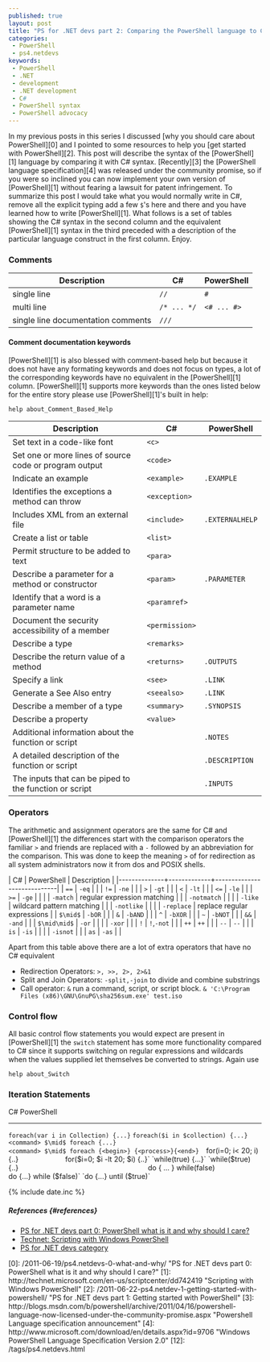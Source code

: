 ```yaml
---
published: true
layout: post
title: "PS for .NET devs part 2: Comparing the PowerShell language to C#"
categories:
 - PowerShell
 - ps4.netdevs
keywords:
 - PowerShell
 - .NET
 - development
 - .NET development
 - C#
 - PowerShell syntax
 - PowerShell advocacy
---
```

In my previous posts in this series I discussed
[why you should care about PowerShell][0] and I pointed to some
resources to help you [get started with PowerShell][2]. This post will
describe the syntax of the [PowerShell][1] language by comparing it
with C# syntax. [Recently][3] the
[PowerShell language specification][4] was released under the
community promise, so if you were so inclined you can now implement
your own version of [PowerShell][1] without fearing a lawsuit for
patent infringement. To summarize this post I would take what you
would normally write in C#, remove all the explicit typing add a few
`$`'s here and there and you have learned how to write
[PowerShell][1]. What follows is a set of tables showing the C# syntax
in the second column and the equivalent [PowerShell][1] syntax in the
third preceded with a description of the particular language construct
in the first column. Enjoy.

### Comments
Description                        | C#          | PowerShell  |
-----------------------------------|-------------|-------------|
single line                        | `//`        | `#`         |
multi line                         | `/* ... */` | `<# ... #>` |
single line documentation comments | `///`       |             |

#### Comment documentation keywords
[PowerShell][1] is also blessed with comment-based help but
because it does not have any formating keywords and does not focus on
types, a lot of the corresponding keywords have no equivalent in the
[PowerShell][1] column. [PowerShell][1] supports more keywords than
the ones listed below for the entire story please use
[PowerShell][1]'s built in help:

    help about_Comment_Based_Help

Description                                            | C#             | PowerShell      |
-------------------------------------------------------|----------------|-----------------|
Set text in a code-like font                           | `<c>`          |                 |
Set one or more lines of source code or program output | `<code>`       |                 |
Indicate an example                                    | `<example>`    | `.EXAMPLE`      |
Identifies the exceptions a method can throw           | `<exception>`  |                 |
Includes XML from an external file                     | `<include>`    | `.EXTERNALHELP` |
Create a list or table                                 | `<list>`       |                 |
Permit structure to be added to text                   | `<para>`       |                 |
Describe a parameter for a method or constructor       | `<param>`      | `.PARAMETER`    |
Identify that a word is a parameter name               | `<paramref>`   |                 |
Document the security accessibility of a member        | `<permission>` |                 |
Describe a type                                        | `<remarks>`    |                 |
Describe the return value of a method                  | `<returns>`    | `.OUTPUTS`      |
Specify a link                                         | `<see>`        | `.LINK`         |
Generate a See Also entry                              | `<seealso>`    | `.LINK`         |
Describe a member of a type                            | `<summary>`    | `.SYNOPSIS`     |
Describe a property                                    | `<value>`      |                 |
Additional information about the function or script    |                | `.NOTES`        |
A detailed description of the function or script       |                | `.DESCRIPTION`  |
The inputs that can be piped to the function or script |                | `.INPUTS`       |

### Operators 
The arithmetic and assignment operators are the same for C# and
[PowerShell][1] the differences start with the comparison operators
the familiar `>` and friends are replaced with a `-` followed by an
abbreviation for the comparison. This was done to keep the meaning `>`
of for redirection as all system administrators now it from dos and
POSIX shells.

| C#           | PowerShell  | Description                 |
|--------------+-------------+-----------------------------|
| `==`         | `-eq`       |                             |
| `!=`         | `-ne`       |                             |
| `>`          | `-gt`       |                             |
| `<`          | `-lt`       |                             |
| `<=`         | `-le`       |                             |
| `>=`         | `-ge`       |                             |
|              | `-match`    | regular expression matching |
|              | `-notmatch` |                             |
|              | `-like`     | wildcard pattern matching   |
|              | `-notlike`  |                             |
|              | `-replace`  | replace regular expressions |
| `$\mid$`     | `-bOR`      |                             |
| `&`          | `-bAND`     |                             |
| `^`          | `-bXOR`     |                             |
| `~`          | `-bNOT`     |                             |
| `&&`         | `-and`      |                             |
| `$\mid\mid$` | `-or`       |                             |
|              | `-xor`      |                             |
| `!`          | `!`,`-not`  |                             |
| `++`         | `++`        |                             |
| `--`         | `--`        |                             |
| `is`         | `-is`       |                             |
|              | `-isnot`    |                             |
| `as`         | `-as`       |                             |

Apart from this table above there are a lot of extra operators that
have no C# equivalent
- Redirection Operators: `>, >>, 2>, 2>&1`
- Split and Join Operators: `-split,-join` to divide and combine
  substrings
- Call operator: `&` run a command, script, or script block.
  `& 'C:\Program Files (x86)\GNU\GnuPG\sha256sum.exe' test.iso`


### Control flow
All basic control flow statements you would expect are present in
[PowerShell][1] the `switch` statement has some more functionality
compared to C# since it supports switching on regular expressions and
wildcards when the values supplied let themselves be converted to
strings. Again use

    help about_Switch
    
### Iteration Statements

C#                                    PowerShell                                             
------------------------------------- -------------------------------------------------------
`foreach(var i in Collection) {...}`  `foreach($i in $collection) {...}`                    
                                      `<command> $\mid$ foreach {...}`                       
                                      `<command> $\mid$ foreach {<begin>} {<process>}{<end>} 
`for(i=0; i< 20; i) {..}`             `for($i=0; $i -lt 20; $i) {..}`                      
`while(true) {...}`                   `while($true) {..}`                                   
`do { ... } while(false)`             `do {...} while ($false)`                              
                                      `do {...} until ($true)`                               


{% include date.inc %}

##### References {#references}
<div class="references">
<ul>
<li><a href='/2011-06-19/ps4.netdevs-0-what-and-why/' title='PS for .NET devs part 0: PowerShell what is it and why should I care?'>PS for .NET devs part 0: PowerShell what is it and why should I care?</a></li>
<li><a href='http://technet.microsoft.com/en-us/scriptcenter/dd742419' title='Scripting with Windows PowerShell'>Technet: Scripting with Windows PowerShell</a></li>
<li><a href='/tags/ps4.netdevs.html' title='PS for .NET devs category'>PS for .NET devs category</a></li>
</ul>
</div>
[0]: /2011-06-19/ps4.netdevs-0-what-and-why/ "PS for .NET devs part 0: PowerShell what is it and why should I care?"
[1]: http://technet.microsoft.com/en-us/scriptcenter/dd742419 "Scripting with Windows PowerShell"
[2]: /2011-06-22-ps4.netdev-1-getting-started-with-powershell/ "PS for .NET devs part 1: Getting started with PowerShell"
[3]: http://blogs.msdn.com/b/powershell/archive/2011/04/16/powershell-language-now-licensed-under-the-community-promise.aspx "Powershell Language specification announcement"
[4]: http://www.microsoft.com/download/en/details.aspx?id=9706 "Windows PowerShell Language Specification Version 2.0"
[12]: /tags/ps4.netdevs.html



























